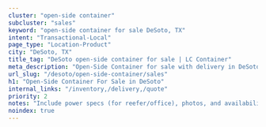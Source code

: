 ```yaml
---
cluster: "open-side container"
subcluster: "sales"
keyword: "open-side container for sale DeSoto, TX"
intent: "Transactional-Local"
page_type: "Location-Product"
city: "DeSoto, TX"
title_tag: "DeSoto open-side container for sale | LC Container"
meta_description: "Open-Side Container for sale with delivery in DeSoto, TX. LC Container — local Since 2003. Get pricing today."
url_slug: "/desoto/open-side-container/sales"
h1: "Open-Side Container For Sale in DeSoto"
internal_links: "/inventory,/delivery,/quote"
priority: 2
notes: "Include power specs (for reefer/office), photos, and availability."
noindex: true
---
```


<!-- TODO: Add unique city/inventory copy, images, and internal links here. -->
